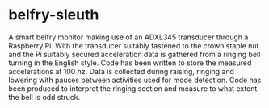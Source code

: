 # belfry-sleuth
A smart belfry monitor making use of an ADXL345 transducer through a Raspberry Pi.
With the transducer suitably fastened to the crown staple nut and the Pi suitably secured acceleration data is gathered from a ringing bell turning in the English style.
Code has been written to store the measured accelerations at 100 hz.
Data is collected during raising, ringing and lowering with pauses between activities used for mode detection.
Code has been produced to interpret the ringing section and measure to what extent the bell is odd struck.
